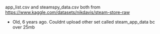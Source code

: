 app_list.csv and steamspy_data.csv both from https://www.kaggle.com/datasets/nikdavis/steam-store-raw
- Old, 6 years ago. Couldnt upload other set called steam_app_data bc over 25mb

